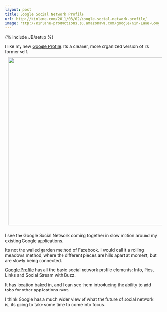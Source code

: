 ```yaml
---
layout: post
title: Google Social Network Profile
url: http://kinlane.com/2011/03/02/google-social-network-profile/
image: http://kinlane-productions.s3.amazonaws.com/google/Kin-Lane-Google-Profile.png
---
```

{% include JB/setup %}
<p>
     I like my new <a title="Google Profile" href="https://profiles.google.com/kinlane/about">Google Profile</a>. Its a cleaner, more organized version of its former self. <a title="Google Profile" href="https://profiles.google.com/kinlane/about"><img style="padding: 10px;" src="http://kinlane-productions.s3.amazonaws.com/google/Kin-Lane-Google-Profile.png"  width="550" align="center" /></a>
</p>

<p>
     I see the Google Social Network coming together in slow motion around my existing Google applications.
</p>

<p>
     Its not the walled garden method of Facebook. I would call it a rolling meadows method, where the different pieces are hills apart at moment, but are slowly being connected.
</p>

<p>
     <a title="Google Profiles" href="http://www.google.com/profiles">Google Profile</a> has all the basic social network profile elements: Info, Pics, Links and Social Stream with Buzz.
</p>

<p>
     It has location baked in, and I can see them introducing the ability to add tabs for other applications next.
</p>

<p>
     I think Google has a much wider view of what the future of social network is, its going to take some time to come into focus.
</p>